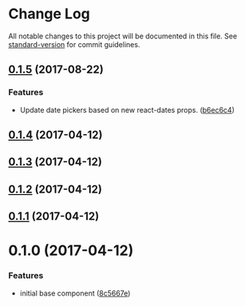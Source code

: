 # Change Log

All notable changes to this project will be documented in this file. See [standard-version](https://github.com/conventional-changelog/standard-version) for commit guidelines.

<a name="0.1.5"></a>
## [0.1.5](https://github.com/larixsource/angular-react-dates/compare/v0.1.4...v0.1.5) (2017-08-22)


### Features

* Update date pickers based on new react-dates props. ([b6ec6c4](https://github.com/larixsource/angular-react-dates/commit/b6ec6c4))



<a name="0.1.4"></a>
## [0.1.4](https://github.com/larixsource/angular-react-dates/compare/v0.1.3...v0.1.4) (2017-04-12)



<a name="0.1.3"></a>
## [0.1.3](https://github.com/larixsource/angular-react-dates/compare/v0.1.2...v0.1.3) (2017-04-12)



<a name="0.1.2"></a>
## [0.1.2](https://github.com/larixsource/angular-react-dates/compare/v0.1.1...v0.1.2) (2017-04-12)



<a name="0.1.1"></a>
## [0.1.1](https://github.com/larixsource/angular-react-dates/compare/v0.1.0...v0.1.1) (2017-04-12)



<a name="0.1.0"></a>
# 0.1.0 (2017-04-12)


### Features

* initial base component ([8c5667e](https://github.com/larixsource/angular-react-dates/commit/8c5667e))
